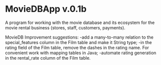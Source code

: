 # MovieDBApp v.0.1b

A program for working with the movie database and its ecosystem for the movie rental business (stores, staff, customers, payments).

MovieDB Improvement suggestions:
-add a many-to-many relation to the special_features column in the Film table and make it String type;
-in the rating field of the Film table, remove the dashes in the rating name. For convenient work with mapping tables in Java;
-automate rating generation in the rental_rate column of the Film table.
